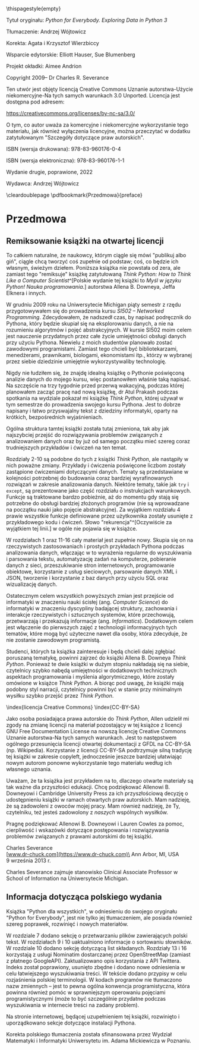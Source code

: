 \thispagestyle{empty}

Tytuł oryginału: *Python for Everybody. Exploring Data in Python 3*

Tłumaczenie: Andrzej Wójtowicz

Korekta: Agata i Krzysztof Wierzbiccy

Wsparcie edytorskie: Elliott Hauser, Sue Blumenberg

Projekt okładki: Aimee Andrion

Copyright 2009– Dr Charles R. Severance

Ten utwór jest objęty licencją Creative Commons
Uznanie autorstwa-Użycie niekomercyjne-Na tych samych warunkach 3.0 Unported.
Licencja jest dostępna pod adresem:

<https://creativecommons.org/licenses/by-nc-sa/3.0/>

O tym, co autor uważa za komercyjne i niekomercyjne wykorzystanie tego materiału,
jak również wyłączenia licencyjne, można przeczytać w dodatku zatytułowanym
"Szczegóły dotyczące praw autorskich".

ISBN (wersja drukowana): 978-83-960176-0-4

ISBN (wersja elektroniczna): 978-83-960176-1-1

Wydanie drugie, poprawione, 2022

Wydawca: Andrzej Wójtowicz

\cleardoublepage
\pdfbookmark{Przedmowa}{preface}

Przedmowa
=========

Remiksowanie książki na otwartej licencji
-----------------------------------------

To całkiem naturalne, że naukowcy, którym ciągle się mówi "publikuj albo giń", ciągle chcą tworzyć coś zupełnie od podstaw; coś, co będzie ich własnym, świeżym dziełem. Poniższa książka nie powstała od zera, ale zamiast tego "remiksuje" książkę zatytułowaną *Think Python: How to Think Like a Computer Scientist*^[Polskie wydanie tej książki to *Myśl w języku Python! Nauka programowania*.] autorstwa Allena B. Downeya, Jeffa Elknera i innych.

W grudniu 2009 roku na Uniwersytecie Michigan piąty semestr z rzędu przygotowywałem się do prowadzenia kursu *SI502 – Networked Programming*. Zdecydowałem, że nadszedł czas, by napisać podręcznik do Pythona, który będzie skupiał się na eksplorowaniu danych, a nie na rozumieniu algorytmów i pojęć abstrakcyjnych. W kursie SI502 moim celem jest nauczenie przydatnych przez całe życie umiejętności obsługi danych przy użyciu Pythona. Niewielu z moich studentów planowało zostać zawodowymi programistami. Zamiast tego chcieli być bibliotekarzami, menedżerami, prawnikami, biologami, ekonomistami itp., którzy w wybranej przez siebie dziedzinie umiejętnie wykorzystywaliby technologię.

Nigdy nie łudziłem się, że znajdę idealną książkę o Pythonie poświęconą analizie danych do mojego kursu, więc postanowiłem właśnie taką napisać. Na szczęście na trzy tygodnie przed przerwą wakacyjną, podczas której planowałem zacząć pracę nad nową książkę, dr Atul Prakash podczas spotkania na wydziale pokazał mi książkę *Think Python*, której używał w tym semestrze do prowadzenia swojego kursu Pythona. Jest to dobrze napisany i łatwo przyswajalny tekst z dziedziny informatyki, oparty na krótkich, bezpośrednich wyjaśnieniach.

Ogólna struktura tamtej książki została tutaj zmieniona, tak aby jak najszybciej przejść do rozwiązywania problemów związanych z analizowaniem danych oraz by już od samego początku mieć szereg coraz trudniejszych przykładów i ćwiczeń na ten temat.

Rozdziały 2-10 są podobne do tych z książki *Think Python*, ale nastąpiły w nich poważne zmiany. Przykłady i ćwiczenia poświęcone liczbom zostały zastąpione ćwiczeniami dotyczącymi danych. Tematy są przedstawiane w kolejności potrzebnej do budowania coraz bardziej wyrafinowanych rozwiązań w zakresie analizowania danych. Niektóre tematy, takie jak `try` i `except`, są prezentowane jako część rozdziału o instrukcjach warunkowych. Funkcje są traktowane bardzo pobieżnie, aż do momentu gdy stają się potrzebne do obsługi bardziej złożonych programów (nie są wprowadzane na początku nauki jako pojęcie abstrakcyjne). Za wyjątkiem rozdziału 4 prawie wszystkie funkcje definiowane przez użytkownika zostały usunięte z przykładowego kodu i ćwiczeń. Słowo "rekurencja"^[Oczywiście za wyjątkiem tej linii.] w ogóle nie pojawia się w książce.

W rozdziałach 1 oraz 11-16 cały materiał jest zupełnie nowy. Skupia się on na rzeczywistych zastosowaniach i prostych przykładach Pythona podczas analizowania danych, włączając w to wyrażenia regularne do wyszukiwania i parsowania tekstu, automatyzację zadań na komputerze, pobieranie danych z sieci, przeszukiwanie stron internetowych, programowanie obiektowe, korzystanie z usług sieciowych, parsowanie danych XML i JSON, tworzenie i korzystanie z baz danych przy użyciu SQL oraz wizualizację danych.

Ostatecznym celem wszystkich powyższych zmian jest przejście od informatyki w znaczeniu nauki ścisłej (ang. *Computer Science*) do informatyki w znaczeniu dyscypliny badającej struktury, zachowania i interakcje rzeczywistych i sztucznych systemów, które przechowują, przetwarzają i przekazują informacje (ang. *Informatics*). Dodatkowym celem jest włączenie do pierwszych zajęć z technologii informacyjnych tych tematów, które mogą być użyteczne nawet dla osoby, która zdecyduje, że nie zostanie zawodowym programistą.

Studenci, których ta książka zainteresuje i będą chcieli dalej zgłębiać poruszaną tematykę, powinni zajrzeć do książki Allena B. Downeya *Think Python*. Ponieważ te dwie książki w dużym stopniu nakładają się na siebie, czytelnicy szybko nabędą umiejętności w dodatkowych technicznych aspektach programowania i myślenia algorytmicznego, które zostały omówione w książce *Think Python*. A biorąc pod uwagę, że książki mają podobny styl narracji, czytelnicy powinni być w stanie przy minimalnym wysiłku szybko przejść przez *Think Python*.

\index{licencja Creative Commons}
\index{CC-BY-SA}

Jako osoba posiadająca prawa autorskie do *Think Python*, Allen udzielił mi zgody na zmianę licencji na materiał pozostający w tej książce z licencji GNU Free Documentation License na nowszą licencję Creative Commons Uznanie autorstwa-Na tych samych warunkach. Jest to następstwem ogólnego przesunięcia licencji otwartej dokumentacji z GFDL na CC-BY-SA (np. Wikipedia). Korzystanie z licencji CC-BY-SA podtrzymuje silną tradycję tej książki w zakresie copyleft, jednocześnie jeszcze bardziej ułatwiając nowym autorom ponowne wykorzystanie tego materiału według ich własnego uznania.

Uważam, że ta książka jest przykładem na to, dlaczego otwarte materiały są tak ważne dla przyszłości edukacji. Chcę podziękować Allenowi B. Downeyowi i Cambridge University Press za ich przyszłościową decyzję o udostępnieniu książki w ramach otwartych praw autorskich. Mam nadzieję, że są zadowoleni z owoców mojej pracy. Mam również nadzieję, że Ty, czytelniku, też jesteś zadowolony z *naszych* wspólnych wysiłków.

Pragnę podziękować Allenowi B. Downeyowi i Lauren Cowles za pomoc, cierpliwość i wskazówki dotyczące postępowania i rozwiązywania problemów związanych z prawami autorskimi do tej książki.

Charles Severance\
[www.dr-chuck.com](https://www.dr-chuck.com)\
Ann Arbor, MI, USA\
9 września 2013 r.

Charles Severance zajmuje stanowisko Clinical Associate Professor w School of Information na Uniwersytecie Michigan.

Informacja dotycząca polskiego wydania
--------------------------------------

Książka "Python dla wszystkich", w odniesieniu do swojego oryginału "Python for Everybody", jest nie tylko jej tłumaczeniem, ale posiada również szereg poprawek, rozwinięć i nowych materiałów.

W rozdziale 7 dodano sekcję o przetwarzaniu plików zawierających polski tekst. W rozdziałach 9 i 10 uaktualniono informacje o sortowaniu słowników. W rozdziale 10 dodano sekcję dotyczącą list składanych. Rozdziały 13 i 16 korzystają z usługi Nominatim dostarczanej przez OpenStreetMap (zamiast z płatnego GoogleAPI). Zaktualizowano opis korzystania z API Twittera. Indeks został poprawiony, usunięto zbędne i dodano nowe odniesienia w celu łatwiejszego wyszukiwania treści. W tekście dodano przypisy w celu rozjaśnienia polskiej terminologii. W kodach programów nie tłumaczono nazw zmiennych – jest to pewna ogólna konwencja programistyczna, która powinna również pomóc w sprawniejszym operowaniu pojęciami programistycznymi (może to być szczególnie przydatne podczas wyszukiwania w internecie treści na zadany problem).

Na stronie internetowej, będącej uzupełnieniem tej książki, rozwinięto i uporządkowano sekcje dotyczące instalacji Pythona. 

Korekta polskiego tłumaczenia została sfinansowana przez Wydział Matematyki i Informatyki Uniwersytetu im. Adama Mickiewicza w Poznaniu.
